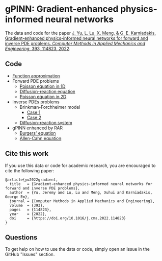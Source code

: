 # gPINN: Gradient-enhanced physics-informed neural networks

The data and code for the paper [J. Yu, L. Lu, X. Meng, & G. E. Karniadakis. Gradient-enhanced physics-informed neural networks for forward and inverse PDE problems. *Computer Methods in Applied Mechanics and Engineering*, 393, 114823, 2022](https://doi.org/10.1016/j.cma.2022.114823).

## Code

- [Function approximation](src/function.py)
- Forward PDE problems
    - [Poisson equation in 1D](src/poisson_1d.py)
    - [Diffusion-reaction equation](src/diffusion_reaction.py)
    - [Poisson equation in 2D](src/poisson_2d.py)
- Inverse PDEs problems
    - Brinkman-Forchheimer model
        - [Case 1](src/brinkman_forchheimer_1.py)
        - [Case 2](src/brinkman_forchheimer_2.py)
    - [Diffusion-reaction system](src/diffusion_reaction_inverse.py)
- gPINN enhanced by RAR
    - [Burgers' equation](src/burgers.py)
    - [Allen-Cahn equation](src/allen_cahn.py)

## Cite this work

If you use this data or code for academic research, you are encouraged to cite the following paper:

```
@article{yu2022gradient,
  title   = {Gradient-enhanced physics-informed neural networks for forward and inverse PDE problems},
  author  = {Yu, Jeremy and Lu, Lu and Meng, Xuhui and Karniadakis, George Em},
  journal = {Computer Methods in Applied Mechanics and Engineering},
  volume  = {393},
  pages   = {114823},
  year    = {2022},
  doi     = {https://doi.org/10.1016/j.cma.2022.114823}
}
```

## Questions

To get help on how to use the data or code, simply open an issue in the GitHub "Issues" section.
